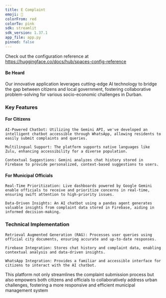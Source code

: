 ```yaml
---
title: E Complaint
emoji: 👀
colorFrom: red
colorTo: pink
sdk: streamlit
sdk_version: 1.37.1
app_file: app.py
pinned: false
---
```

Check out the configuration reference at https://huggingface.co/docs/hub/spaces-config-reference


#### Be Heard
Our innovative application leverages cutting-edge AI technology to bridge the gap between citizens and local government, fostering collaborative problem-solving for various socio-economic challenges in Durban.

### Key Features

#### For Citizens

    AI-Powered Chatbot: Utilizing the Gemini API, we've developed an intelligent chatbot accessible through WhatsApp, allowing residents to easily submit complaints and queries.

    Multilingual Support: The platform supports native languages like Zulu, enhancing accessibility for a diverse population.
    
    Contextual Suggestions: Gemini analyzes chat history stored in Firebase to provide personalized, context-based suggestions to users.

#### For Municipal Officials

    Real-Time Prioritization: Live dashboards powered by Google Gemini enable officials to receive and prioritize concerns in real-time, ensuring swift attention to high-priority issues.

    Data-Driven Insights: An AI chatbot using a pandas agent generates valuable insights from complaint data stored in Firebase, aiding in informed decision-making.

### Technical Implementation

    Retrieval Augmented Generation (RAG): Processes user queries using official city documents, ensuring accurate and up-to-date responses.

    Firebase Integration: Stores chat history and complaint data, enabling contextual analysis and data-driven insights.

    WhatsApp Integration: Provides a familiar and accessible interface for citizens to interact with the AI chatbot.

This platform not only streamlines the complaint submission process but also empowers both citizens and officials to collaboratively address urban challenges, fostering a more responsive and efficient municipal management system
